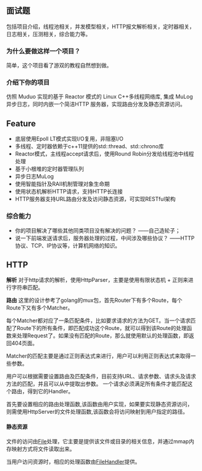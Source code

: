 ## 面试题

包括项目介绍，线程池相关，并发模型相关，HTTP报文解析相关，定时器相关，日志相关，压测相关，综合能力等。

### 为什么要做这样一个项目？

简单，这个项目看了游双的教程自然想到做。

### 介绍下你的项目

仿照 Muduo 实现的基于 Reactor 模式的 Linux C++多线程网络库, 集成 MuLog 异步日志，同时内嵌一个简洁HTTP 服务器，实现路由分发及静态资源访问。

## Feature

* 底层使用Epoll LT模式实现I/O复用，非阻塞I/O
* 多线程、定时器依赖于c++11提供的std::thread、std::chrono库
* Reactor模式，主线程accept请求后，使用Round Robin分发给线程池中线程处理
* 基于小根堆的定时器管理队列
* 异步日志MuLog
* 使用智能指针及RAII机制管理对象生命期
* 使用状态机解析HTTP请求，支持HTTP长连接
* HTTP服务器支持URL路由分发及访问静态资源，可实现RESTful架构





### 综合能力

* 你的项目解决了哪些其他同类项目没有解决的问题？
  ——自己造轮子；
* 说一下前端发送请求后，服务器处理的过程，中间涉及哪些协议？
  ——HTTP协议、TCP、IP协议等，计算机网络的知识。































## HTTP

**解析**
对于http请求的解析，使用HttpParser，主要是使用有限状态机 + 正则来进行字符串匹配。

**路由**
这里的设计参考了golang的mux包，首先Router下有多个Route，每个Route下又有多个Matcher。

每个Matcher都对应了一条匹配条件，比如要求请求的方法为GET。当一个请求匹配了Route下的所有条件，即匹配成功这个Route，就可以得到该Route的处理函数来处理Request了。如果没有匹配的Route，那么就使用默认的处理函数，即返回404页面。

Matcher的匹配主要是通过正则表达式来进行，用户可以利用正则表达式来取得一些参数。


用户可以根据需要设置路由及匹配条件，目前支持URL、请求参数、请求头及请求方法的匹配，并且可以从中提取出参数。
一个请求必须满足所有条件才能匹配这个路由，得到它的Handler。

首先要设置相应的路由处理函数,该函数由用户实现，如果要实现静态资源访问，则需使用HttpServer的文件处理函数,该函数会将访问映射到用户指定的路径。

#### 静态资源

文件的访问由[File](https://github.com/silence1772/Sinetlib/blob/master/src/http/file.h)处理，它主要是提供该文件或目录的相关信息，并通过mmap内存映射方式将文件读取出来。

当用户访问资源时，相应的处理函数由[FileHandler](https://github.com/silence1772/Sinetlib/blob/master/src/http/filehandler.h)提供。



